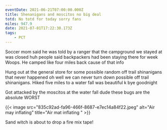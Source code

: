 ```yaml
---
eventDate: 2021-06-21T07:00:00.000Z
title: Shenanigans and moscitos no big deal
totd: No totd for today sorry fans
miles: 947.9
date: 2021-07-01T17:22:30.173Z
tags: 
    - PCT
---
```

Soccer mom said he was told by a ranger that the campground we stayed at was closed huh people said backpackers had been staying there for week Woops. He camped like four miles back cause of that info



Hung out at the general store for some possible random off trail shinanigans that never happened oh well we can never turn down possible off trail shinanigans. Hiked five miles to a water fall was beautiful k bye goodnight 



Got attacked by the moscitos at the water fall dude these bugs are the absolute WORST



{{< image src="835c92ad-fa96-466f-8687-e7ec14a84f22.jpeg" alt="Air may inflating" title="Air mat inflating " >}}

Sand witch is about to drop a fire mix tape!